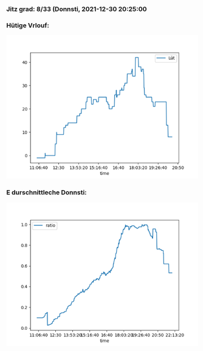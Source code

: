 ### Jitz grad: 8/33 (Donnsti, 2021-12-30 20:25:00

### Hütige Vrlouf:
![Graph](Today.png)

### E durschnittleche Donnsti:
![Graph](Donnsti.png)